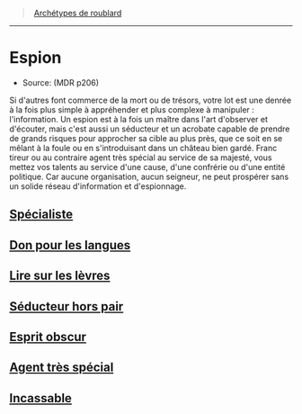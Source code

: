 ﻿---
!Items
Id: rogue_spy_hd.md#espion
RootId: rogue_spy_hd.md
ParentLink: rogue_hd.md#archétypes-de-roublard
Name: Espion
ParentName: Archétypes de roublard
NameLevel: 1
Source: (MDR p206)
---
>  [Archétypes de roublard](hd_rogue_archetypes_de_roublard.md)

---


# Espion

- Source: (MDR p206)

Si d'autres font commerce de la mort ou de trésors, votre lot est une denrée à la fois plus simple à appréhender et plus complexe à manipuler : l'information. Un espion est à la fois un maître dans l'art d'observer et d'écouter, mais c'est aussi un séducteur et un acrobate capable de prendre de grands risques pour approcher sa cible au plus près, que ce soit en se mêlant à la foule ou en s'introduisant dans un château bien gardé. Franc tireur ou au contraire agent très spécial au service de sa majesté, vous mettez vos talents au service d'une cause, d'une confrérie ou d'une entité politique. Car aucune organisation, aucun seigneur, ne peut prospérer sans un solide réseau d'information et d'espionnage.



## [Spécialiste](hd_rogue_spy_specialiste.md)



## [Don pour les langues](hd_rogue_spy_don_pour_les_langues.md)



## [Lire sur les lèvres](hd_rogue_spy_lire_sur_les_levres.md)



## [Séducteur hors pair](hd_rogue_spy_seducteur_hors_pair.md)



## [Esprit obscur](hd_rogue_spy_esprit_obscur.md)



## [Agent très spécial](hd_rogue_spy_agent_tres_special.md)



## [Incassable](hd_rogue_spy_incassable.md)

